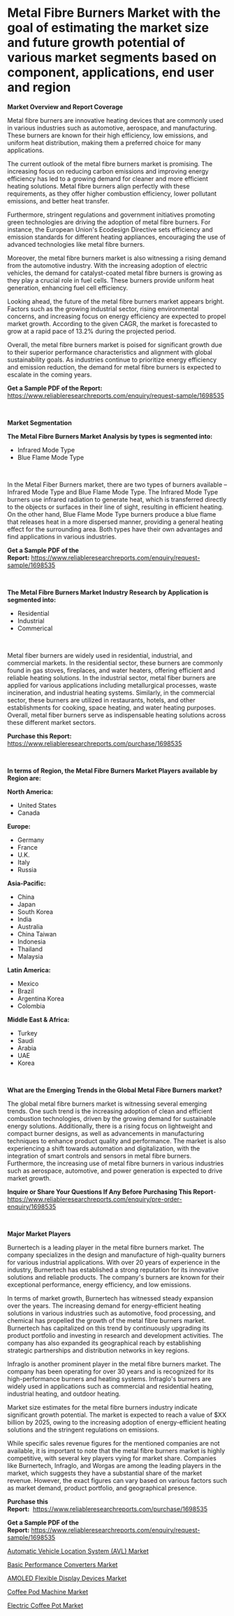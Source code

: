 <p><h1>Metal Fibre Burners Market with the goal of estimating the market size and future growth potential of various market segments based on component, applications, end user and region</h1></p><p><strong>Market Overview and Report Coverage</strong></p>
<p><p>Metal fibre burners are innovative heating devices that are commonly used in various industries such as automotive, aerospace, and manufacturing. These burners are known for their high efficiency, low emissions, and uniform heat distribution, making them a preferred choice for many applications.</p><p>The current outlook of the metal fibre burners market is promising. The increasing focus on reducing carbon emissions and improving energy efficiency has led to a growing demand for cleaner and more efficient heating solutions. Metal fibre burners align perfectly with these requirements, as they offer higher combustion efficiency, lower pollutant emissions, and better heat transfer.</p><p>Furthermore, stringent regulations and government initiatives promoting green technologies are driving the adoption of metal fibre burners. For instance, the European Union's Ecodesign Directive sets efficiency and emission standards for different heating appliances, encouraging the use of advanced technologies like metal fibre burners.</p><p>Moreover, the metal fibre burners market is also witnessing a rising demand from the automotive industry. With the increasing adoption of electric vehicles, the demand for catalyst-coated metal fibre burners is growing as they play a crucial role in fuel cells. These burners provide uniform heat generation, enhancing fuel cell efficiency.</p><p>Looking ahead, the future of the metal fibre burners market appears bright. Factors such as the growing industrial sector, rising environmental concerns, and increasing focus on energy efficiency are expected to propel market growth. According to the given CAGR, the market is forecasted to grow at a rapid pace of 13.2% during the projected period.</p><p>Overall, the metal fibre burners market is poised for significant growth due to their superior performance characteristics and alignment with global sustainability goals. As industries continue to prioritize energy efficiency and emission reduction, the demand for metal fibre burners is expected to escalate in the coming years.</p></p>
<p><strong>Get a Sample PDF of the Report:</strong> <a href="https://www.reliableresearchreports.com/enquiry/request-sample/1698535">https://www.reliableresearchreports.com/enquiry/request-sample/1698535</a></p>
<p>&nbsp;</p>
<p><strong>Market Segmentation</strong></p>
<p><strong>The Metal Fibre Burners Market Analysis by types is segmented into:</strong></p>
<p><ul><li>Infrared Mode Type</li><li>Blue Flame Mode Type</li></ul></p>
<p>&nbsp;</p>
<p><p>In the Metal Fiber Burners market, there are two types of burners available – Infrared Mode Type and Blue Flame Mode Type. The Infrared Mode Type burners use infrared radiation to generate heat, which is transferred directly to the objects or surfaces in their line of sight, resulting in efficient heating. On the other hand, Blue Flame Mode Type burners produce a blue flame that releases heat in a more dispersed manner, providing a general heating effect for the surrounding area. Both types have their own advantages and find applications in various industries.</p></p>
<p><strong>Get a Sample PDF of the Report:</strong>&nbsp;<a href="https://www.reliableresearchreports.com/enquiry/request-sample/1698535">https://www.reliableresearchreports.com/enquiry/request-sample/1698535</a></p>
<p>&nbsp;</p>
<p><strong>The Metal Fibre Burners Market Industry Research by Application is segmented into:</strong></p>
<p><ul><li>Residential</li><li>Industrial</li><li>Commerical</li></ul></p>
<p>&nbsp;</p>
<p><p>Metal fiber burners are widely used in residential, industrial, and commercial markets. In the residential sector, these burners are commonly found in gas stoves, fireplaces, and water heaters, offering efficient and reliable heating solutions. In the industrial sector, metal fiber burners are applied for various applications including metallurgical processes, waste incineration, and industrial heating systems. Similarly, in the commercial sector, these burners are utilized in restaurants, hotels, and other establishments for cooking, space heating, and water heating purposes. Overall, metal fiber burners serve as indispensable heating solutions across these different market sectors.</p></p>
<p><strong>Purchase this Report:</strong>&nbsp; <a href="https://www.reliableresearchreports.com/purchase/1698535">https://www.reliableresearchreports.com/purchase/1698535</a></p>
<p>&nbsp;</p>
<p><strong>In terms of Region, the Metal Fibre Burners Market Players available by Region are:</strong></p>
<p>
    <p> <strong> North America: </strong>
        <ul>
            <li>United States</li>
            <li>Canada</li>
        </ul>
        </p> 
    <p> <strong> Europe: </strong>
        <ul>
            <li>Germany</li>
            <li>France</li>
            <li>U.K.</li>
            <li>Italy</li>
            <li>Russia</li>
        </ul>
        </p> 
    <p> <strong> Asia-Pacific: </strong>
        <ul>
            <li>China</li>
            <li>Japan</li>
            <li>South Korea</li>
            <li>India</li>
            <li>Australia</li>
            <li>China Taiwan</li>
            <li>Indonesia</li>
            <li>Thailand</li>
            <li>Malaysia</li>
        </ul>
        </p> 
    <p> <strong> Latin America: </strong>
        <ul>
            <li>Mexico</li>
            <li>Brazil</li>
            <li>Argentina Korea</li>
            <li>Colombia</li>
        </ul>
        </p> 
    <p> <strong> Middle East & Africa: </strong>
        <ul>
            <li>Turkey</li>
            <li>Saudi</li>
            <li>Arabia</li>
            <li>UAE</li>
            <li>Korea</li>
        </ul>
    </p>
    </p>
<p>&nbsp;</p>
<p><strong>What are the Emerging Trends in the Global Metal Fibre Burners market?</strong></p>
<p><p>The global metal fibre burners market is witnessing several emerging trends. One such trend is the increasing adoption of clean and efficient combustion technologies, driven by the growing demand for sustainable energy solutions. Additionally, there is a rising focus on lightweight and compact burner designs, as well as advancements in manufacturing techniques to enhance product quality and performance. The market is also experiencing a shift towards automation and digitalization, with the integration of smart controls and sensors in metal fibre burners. Furthermore, the increasing use of metal fibre burners in various industries such as aerospace, automotive, and power generation is expected to drive market growth.</p></p>
<p><strong>Inquire or Share Your Questions If Any Before Purchasing This Report</strong>- <a href="https://www.reliableresearchreports.com/enquiry/pre-order-enquiry/1698535">https://www.reliableresearchreports.com/enquiry/pre-order-enquiry/1698535</a></p>
<p>&nbsp;</p>
<p><strong>Major Market Players</strong></p>
<p><p>Burnertech is a leading player in the metal fibre burners market. The company specializes in the design and manufacture of high-quality burners for various industrial applications. With over 20 years of experience in the industry, Burnertech has established a strong reputation for its innovative solutions and reliable products. The company's burners are known for their exceptional performance, energy efficiency, and low emissions.</p><p>In terms of market growth, Burnertech has witnessed steady expansion over the years. The increasing demand for energy-efficient heating solutions in various industries such as automotive, food processing, and chemical has propelled the growth of the metal fibre burners market. Burnertech has capitalized on this trend by continuously upgrading its product portfolio and investing in research and development activities. The company has also expanded its geographical reach by establishing strategic partnerships and distribution networks in key regions.</p><p>Infraglo is another prominent player in the metal fibre burners market. The company has been operating for over 30 years and is recognized for its high-performance burners and heating systems. Infraglo's burners are widely used in applications such as commercial and residential heating, industrial heating, and outdoor heating.</p><p>Market size estimates for the metal fibre burners industry indicate significant growth potential. The market is expected to reach a value of $XX billion by 2025, owing to the increasing adoption of energy-efficient heating solutions and the stringent regulations on emissions. </p><p>While specific sales revenue figures for the mentioned companies are not available, it is important to note that the metal fibre burners market is highly competitive, with several key players vying for market share. Companies like Burnertech, Infraglo, and Worgas are among the leading players in the market, which suggests they have a substantial share of the market revenue. However, the exact figures can vary based on various factors such as market demand, product portfolio, and geographical presence.</p></p>
<p><strong>Purchase this Report:</strong>&nbsp;&nbsp;<a href="https://www.reliableresearchreports.com/purchase/1698535">https://www.reliableresearchreports.com/purchase/1698535</a></p>
<p></p>
<p><strong>Get a Sample PDF of the Report:</strong>&nbsp;<a href="https://www.reliableresearchreports.com/enquiry/request-sample/1698535">https://www.reliableresearchreports.com/enquiry/request-sample/1698535</a></p>
<p><p><a href="https://www.linkedin.com/pulse/automatic-vehicle-location-system-avl-market-size-growth-rul9e/">Automatic Vehicle Location System (AVL) Market</a></p><p><a href="https://www.linkedin.com/pulse/basic-performance-converters-market-challenges-opportunities-a44ye/">Basic Performance Converters Market</a></p><p><a href="https://medium.com/@kimzemlak1955/amoled-flexible-display-devices-market-research-report-its-history-and-forecast-2023-to-2030-723b3eb2b638">AMOLED Flexible Display Devices Market</a></p><p><a href="https://github.com/krithireportprime/Market-Research-Report-List-1/blob/main/coffee-pod-machine-market.md">Coffee Pod Machine Market</a></p><p><a href="https://github.com/anmolreportprime/Market-Research-Report-List-1/blob/main/electric-coffee-pot-market.md">Electric Coffee Pot Market</a></p></p>